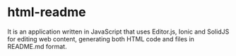 # html-readme
It is an application written in JavaScript that uses Editor.js, Ionic and SolidJS for editing web content, generating both HTML code and files in README.md format.
